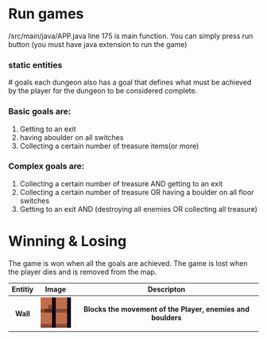 # Run games

/src/main/java/APP.java
line 175 is main function.
You can simply press run button (you must have java extension to run the game)

### static entities
<table>
    <tr>
        <th>Entitiy</th>
        <th>Image</th>
        <th>Descripton</th>
    </tr>
    <tr>
        <th>Wall</th>
        <th><img src = "entitiesimg/Wall.png"></th>
        <th>Blocks the movement of the Player, enemies and boulders</th>
# goals
each dungeon also has a goal that defines what must be achieved by the player for the dungeon to be considered complete. 

### Basic goals are:
1. Getting to an exit
2. having aboulder on all switches
3. Collecting a certain number of treasure items(or more)

### Complex goals are:
1. Collecting a certain number of treasure AND getting to an exit
2. Collecting a certain number of treasure OR having a boulder on all floor switches
3. Getting to an exit AND (destroying all enemies OR collecting all treasure)

# Winning & Losing
The game is won when all the goals are achieved. The game is lost when the player dies and is removed from the map.
